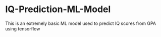 # IQ-Prediction-ML-Model
This is an extremely basic ML model used to predict IQ scores from GPA using tensorflow
